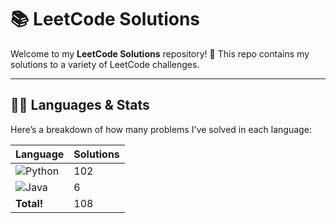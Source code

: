 # 📚 LeetCode Solutions

Welcome to my **LeetCode Solutions** repository! 🚀 This repo contains my solutions to a variety of LeetCode challenges.

---

## 🧑‍💻 Languages & Stats

Here’s a breakdown of how many problems I've solved in each language:

| Language      | Solutions |
| ------------- | ----------|
| ![Python](https://img.shields.io/badge/-Python-3776AB?style=flat&logo=python&logoColor=white) | 102 |
| ![Java](https://img.shields.io/badge/-Java-007396?style=flat&logo=java&logoColor=white) | 6 |
| **Total!** | 108 |





